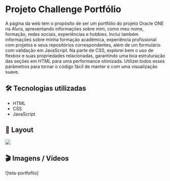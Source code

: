 # Projeto Challenge Portfólio

A página da web tem o propósito de ser um portfólio do projeto Oracle ONE na Alura, apresentando informações sobre mim, como meu nome, formação, redes sociais, experiências e hobbies. Inclui também informações sobre minha formação acadêmica, experiência profissional com projetos e seus repositórios correspondentes, além de um formulário com validação em JavaScript. Na parte de CSS, explorei bem o uso de flexbox e suas propriedades relacionadas, garantindo uma boa estruturação das seções em HTML para uma performance otimizada. Utilizei todos esses parâmetros para tornar o código fácil de manter e com uma visualização suave.

## 🛠️ Tecnologias utilizadas
- HTML
- CSS
- JavaScript

## 🚧 Layout

<a href="https://www.figma.com/file/skAenQuLgegg0zS7QtKUeS/Challenge-Front-end-Portf%C3%B3lio-(Copy)?type=design&node-id=85-295&mode=design&t=BiXKjbCBPAv15C6I-0" target="_blank">
<img src="https://user-images.githubusercontent.com/71772559/178192253-4fe4757c-de57-4878-a38c-a483c25670b1.png" />
</a>

## 🎬 Imagens / Vídeos 

![tela-portfoflio]
